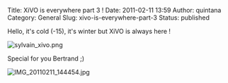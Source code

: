 Title: XiVO is everywhere part 3 !
Date: 2011-02-11 13:59
Author: quintana
Category: General
Slug: xivo-is-everywhere-part-3
Status: published

Hello, it's cold (-15), it's winter but XiVO is always here !

![sylvain\_xivo.png](/images/blog/.sylvain_xivo_m.jpg "sylvain_xivo.png, fév. 2011")

Special for you Bertrand ;)

![IMG\_20110211\_144454.jpg](/images/blog/.IMG_20110211_144454_m.jpg "IMG_20110211_144454.jpg, fév. 2011")

</p>

